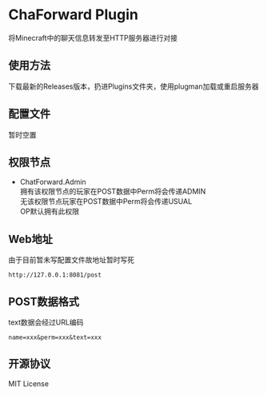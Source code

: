 # ChaForward Plugin  
将Minecraft中的聊天信息转发至HTTP服务器进行对接  
## 使用方法
下载最新的Releases版本，扔进Plugins文件夹，使用plugman加载或重启服务器  
## 配置文件
暂时空置
## 权限节点
 - ChatForward.Admin  
   拥有该权限节点的玩家在POST数据中Perm将会传递ADMIN  
   无该权限节点玩家在POST数据中Perm将会传递USUAL  
   OP默认拥有此权限
## Web地址
由于目前暂未写配置文件故地址暂时写死  
```$xslt
http://127.0.0.1:8081/post
```
## POST数据格式
text数据会经过URL编码
```$xslt
name=xxx&perm=xxx&text=xxx
```
## 开源协议
MIT License